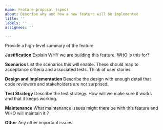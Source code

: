 ```yaml
---
name: Feature proposal (spec)
about: Describe why and how a new feature will be implemented
title: ''
labels: ''
assignees: ''

---
```


Provide a high-level summary of the feature


**Justification**
Explain WHY we are building this feature. WHO is this for?


**Scenarios**
List the scenarios this will enable. These should map to acceptance criteria and associated tests. Think of user stories.

**Design and implementation**
Describe the design with enough detail that code reviewers and stakeholders are not surprised.


**Test Strategy**
Describe the test strategy. How will we make sure it works and that it keeps working.


**Maintenance**
What maintenance issues might there be with this feature and WHO will maintain it ?

**Other**
Any other important issues
